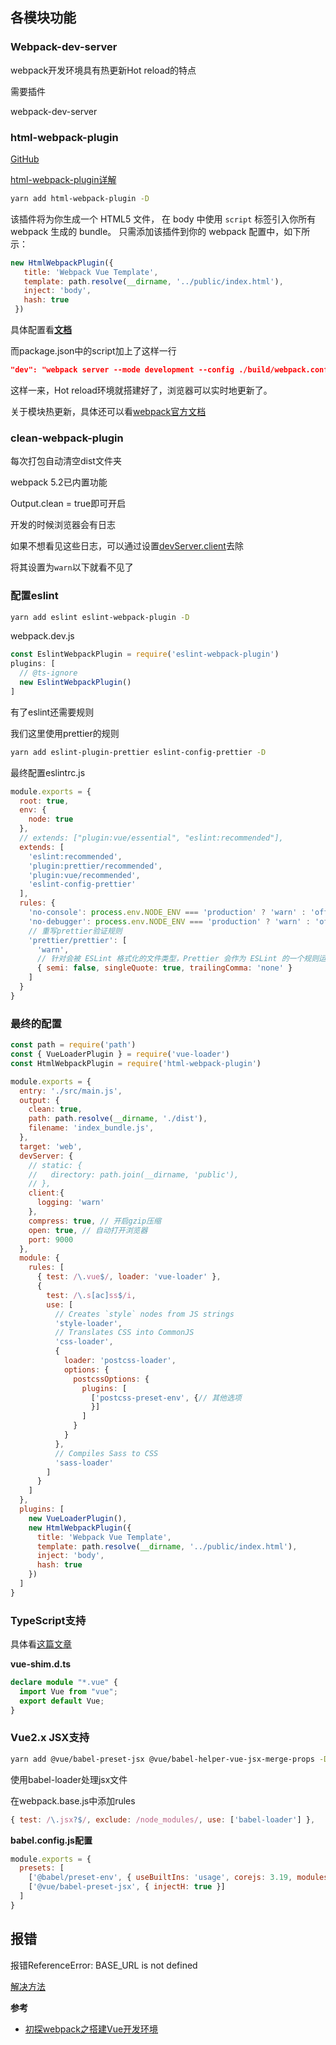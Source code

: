 ## 各模块功能

### Webpack-dev-server

webpack开发环境具有热更新Hot reload的特点

需要插件

webpack-dev-server

### html-webpack-plugin

[GitHub](https://github.com/jantimon/html-webpack-plugin#configuration)

[html-webpack-plugin详解](https://www.cnblogs.com/wonyun/p/6030090.html)

```sh
yarn add html-webpack-plugin -D
```

该插件将为你生成一个 HTML5 文件， 在 body 中使用 `script` 标签引入你所有 webpack 生成的 bundle。 只需添加该插件到你的 webpack 配置中，如下所示：

```js
new HtmlWebpackPlugin({
   title: 'Webpack Vue Template',
   template: path.resolve(__dirname, '../public/index.html'),
   inject: 'body',
   hash: true
 })
```

具体配置看[**文档**](https://github.com/jantimon/html-webpack-plugin#configuration)

而package.json中的script加上了这样一行

```json
"dev": "webpack server --mode development --config ./build/webpack.config.js -o dist",
```

这样一来，Hot reload环境就搭建好了，浏览器可以实时地更新了。

关于模块热更新，具体还可以看[webpack官方文档](https://webpack.docschina.org/guides/hot-module-replacement/)



### clean-webpack-plugin

每次打包自动清空dist文件夹

webpack 5.2已内置功能

Output.clean = true即可开启

开发的时候浏览器会有日志

如果不想看见这些日志，可以通过设置[devServer.client](https://webpack.docschina.org/configuration/dev-server/#devserverclient)去除

将其设置为`warn`以下就看不见了

### 配置eslint

```sh
yarn add eslint eslint-webpack-plugin -D
```

webpack.dev.js

```js
const EslintWebpackPlugin = require('eslint-webpack-plugin')
plugins: [
  // @ts-ignore
  new EslintWebpackPlugin()
]
```



有了eslint还需要规则

我们这里使用prettier的规则

```sh
yarn add eslint-plugin-prettier eslint-config-prettier -D
```

最终配置eslintrc.js

```js
module.exports = {
  root: true,
  env: {
    node: true
  },
  // extends: ["plugin:vue/essential", "eslint:recommended"],
  extends: [
    'eslint:recommended',
    'plugin:prettier/recommended',
    'plugin:vue/recommended',
    'eslint-config-prettier'
  ],
  rules: {
    'no-console': process.env.NODE_ENV === 'production' ? 'warn' : 'off',
    'no-debugger': process.env.NODE_ENV === 'production' ? 'warn' : 'off',
    // 重写prettier验证规则
    'prettier/prettier': [
      'warn',
      // 针对会被 ESLint 格式化的文件类型，Prettier 会作为 ESLint 的一个规则运行并格式化文件，因此需要添加如下配置
      { semi: false, singleQuote: true, trailingComma: 'none' }
    ]
  }
}
```



### 最终的配置

```js
const path = require('path')
const { VueLoaderPlugin } = require('vue-loader')
const HtmlWebpackPlugin = require('html-webpack-plugin')

module.exports = {
  entry: './src/main.js',
  output: {
    clean: true,
    path: path.resolve(__dirname, './dist'),
    filename: 'index_bundle.js',
  },
  target: 'web',
  devServer: {
    // static: {
    //   directory: path.join(__dirname, 'public'),
    // },
    client:{
      logging: 'warn'
    },
    compress: true, // 开启gzip压缩
    open: true, // 自动打开浏览器
    port: 9000
  },
  module: {
    rules: [
      { test: /\.vue$/, loader: 'vue-loader' },
      {
        test: /\.s[ac]ss$/i,
        use: [
          // Creates `style` nodes from JS strings
          'style-loader',
          // Translates CSS into CommonJS
          'css-loader',
          {
            loader: 'postcss-loader',
            options: {
              postcssOptions: {
                plugins: [
                  ['postcss-preset-env', {// 其他选项
                  }]
                ]
              }
            }
          },
          // Compiles Sass to CSS
          'sass-loader'
        ]
      }
    ]
  },
  plugins: [
    new VueLoaderPlugin(),
    new HtmlWebpackPlugin({
      title: 'Webpack Vue Template',
      template: path.resolve(__dirname, '../public/index.html'),
      inject: 'body',
      hash: true
    })
  ]
}
```



### TypeScript支持

具体看[这篇文章](https://segmentfault.com/a/1190000011853167)

**vue-shim.d.ts**

```ts
declare module "*.vue" {
  import Vue from "vue";
  export default Vue;
}
```



### Vue2.x JSX支持

```sh
yarn add @vue/babel-preset-jsx @vue/babel-helper-vue-jsx-merge-props -D
```



使用babel-loader处理jsx文件

在webpack.base.js中添加rules

```js
{ test: /\.jsx?$/, exclude: /node_modules/, use: ['babel-loader'] },
```

**babel.config.js配置**

```js
module.exports = {
  presets: [
    ['@babel/preset-env', { useBuiltIns: 'usage', corejs: 3.19, modules: false }],
    ['@vue/babel-preset-jsx', { injectH: true }]
  ]
}
```







## 报错

报错ReferenceError: BASE_URL is not defined

[解决方法](https://blog.csdn.net/gxgalaxy/article/details/105302225)



**参考**

- [初探webpack之搭建Vue开发环境](https://www.cnblogs.com/WindrunnerMax/p/15419190.html)

